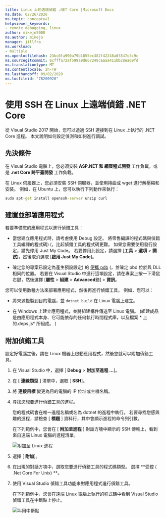 ```yaml
---
title: Linux 上的遠端偵錯 .NET Core |Microsoft Docs
ms.date: 02/26/2020
ms.topic: conceptual
helpviewer_keywords:
- remote debugging, linux
author: mikejo5000
ms.author: mikejo
manager: jillfra
ms.workload:
- multiple
ms.openlocfilehash: 23bc0fa990a79b1855ec382f42248a0f847c3c9c
ms.sourcegitcommit: 6cfffa72af599a9d667249caaaa411bb28ea69fd
ms.translationtype: MT
ms.contentlocale: zh-TW
ms.lasthandoff: 09/02/2020
ms.locfileid: "78200920"
---
```

# <a name="remote-debug-net-core-on-linux-using-ssh"></a>使用 SSH 在 Linux 上遠端偵錯 .NET Core

從 Visual Studio 2017 開始，您可以透過 SSH 連接到在 Linux 上執行的 .NET Core 進程。 本文說明如何設定偵測和如何進行調試。

## <a name="prerequisites"></a>先決條件

在 Visual Studio 電腦上，您必須安裝 **ASP.NET 和 網頁程式開發** 工作負載，或是 **.net Core 跨平臺開發** 工作負載。

在 Linux 伺服器上，您必須安裝 SSH 伺服器，並使用捲曲或 wget 進行解壓縮和安裝。 例如，在 Ubuntu 上，您可以執行下列動作來執行：

``` cmd
sudo apt-get install openssh-server unzip curl
```

## <a name="build-and-deploy-the-application"></a>建置並部署應用程式

若要準備您的應用程式以進行偵錯工具：

- 當您建立應用程式時，請考慮使用 Debug 設定。 將零售編譯的程式碼與偵錯工具編譯的程式碼)  (，比起偵錯工具的程式碼更難。 如果您需要使用發行設定，請先停用 Just My Code。 若要停用此設定，請選擇 [**工具**  >  **選項**  >  **調試**]，然後取消選取 [**啟用 Just My Code**]。

- 確定您的專案已設定為產生預設設定) 的 [便攜 pdb](https://github.com/OmniSharp/omnisharp-vscode/wiki/Portable-PDBs) (，並確定 pbd 位於與 DLL 相同的位置。 若要在 Visual Studio 中進行這項設定，請在專案上按一下滑鼠右鍵，然後選擇 [**屬性**  >  **組建**  >  **Advanced**錯]  >  **資訊**。

您可以使用數種方法來部署應用程式，然後再進行偵錯工具。 例如，您可以：

- 將來源複製到目的電腦，並 ```dotnet build``` 在 Linux 電腦上建立。

- 在 Windows 上建立應用程式，並將組建構件傳送至 Linux 電腦。  (組建成品是由應用程式本身、它可能依存的任何執行時間程式庫，以及檔案 * 上的.deps.js* 所組成。 ) 

## <a name="attach-the-debugger"></a>附加偵錯工具

設定好電腦之後，請在 Linux 機器上啟動應用程式，然後您就可以附加偵錯工具。

1. 在 Visual Studio 中，選擇 [ **Debug**  >  **附加至進程 ...**]。

1. 在 [ **連線類型** ] 清單中，選取 [ **SSH**]。

1. 將 **連接目標** 變更為目的電腦的 IP 位址或主機名稱。

1. 尋找您想要進行偵錯工具的進程。

   您的程式碼會在唯一進程名稱或名為 dotnet 的進程中執行。 若要尋找您感興趣的進程，請檢查 [ **標題** ] 資料行，其中會顯示進程的命令列引數。

   在下列範例中，您會在 [ **附加至進程** ] 對話方塊中顯示的 SSH 傳輸上，看到來自遠端 Linux 電腦的進程清單。

   ![附加至 Linux 進程](media/remote-debug-linux-over-ssh-attach.png)

1. 選擇 [ **附加**]。

1. 在出現的對話方塊中，選取您要進行偵錯工具的程式碼類型。 選擇 **受控 ( .Net Core For Unix) **。

1. 使用 Visual Studio 偵錯工具功能來對應用程式進行偵錯工具。

   在下列範例中，您會在遠端 Linux 電腦上執行的程式碼中看到 Visual Studio 偵錯工具在中斷點上停止。

   ![叫用中斷點](media/remote-debug-linux-over-ssh-hit-breakpoint.png)